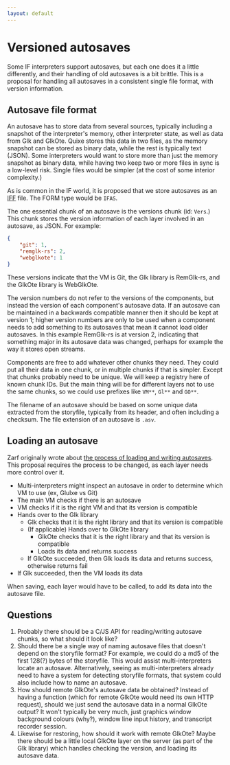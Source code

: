 ```yaml
---
layout: default
---
```


# Versioned autosaves

Some IF interpreters support autosaves, but each one does it a little differently, and their handling of old autosaves is a bit brittle. This is a proposal for handling all autosaves in a consistent single file format, with version information.

## Autosave file format

An autosave has to store data from several sources, typically including a snapshot of the interpreter's memory, other interpreter state, as well as data from Glk and GlkOte. Quixe stores this data in two files, as the memory snapshot can be stored as binary data, while the rest is typically text (JSON). Some interpreters would want to store more than just the memory snapshot as binary data, while having two keep two or more files in sync is a low-level risk. Single files would be simpler (at the cost of some interior complexity.)

As is common in the IF world, it is proposed that we store autosaves as an [IFF](https://en.wikipedia.org/wiki/Interchange_File_Format) file. The FORM type would be `IFAS`.

The one essential chunk of an autosave is the versions chunk (id: `Vers`.) This chunk stores the version information of each layer involved in an autosave, as JSON. For example:

```json
{
    "git": 1,
    "remglk-rs": 2,
    "webglkote": 1
}
```

These versions indicate that the VM is Git, the Glk library is RemGlk-rs, and the GlkOte library is WebGlkOte.

The version numbers do not refer to the versions of the components, but instead the version of each component's autosave data. If an autosave can be maintained in a backwards compatible manner then it should be kept at version 1; higher version numbers are only to be used when a component needs to add something to its autosaves that mean it cannot load older autosaves. In this example RemGlk-rs is at version 2, indicating that something major in its autosave data was changed, perhaps for example the way it stores open streams.

Components are free to add whatever other chunks they need. They could put all their data in one chunk, or in multiple chunks if that is simpler. Except that chunks probably need to be unique. We will keep a registry here of known chunk IDs. But the main thing will be for different layers not to use the same chunks, so we could use prefixes like `VM**`, `Gl**` and `GO**`.

The filename of an autosave should be based on some unique data extracted from the storyfile, typically from its header, and often including a checksum. The file extension of an autosave is `.asv`.

## Loading an autosave

Zarf originally wrote about [the process of loading and writing autosaves](https://www.eblong.com/zarf/glk/terp-saving-notes.html). This proposal requires the process to be changed, as each layer needs more control over it.

- Multi-interpreters might inspect an autosave in order to determine which VM to use (ex, Glulxe vs Git)
- The main VM checks if there is an autosave
- VM checks if it is the right VM and that its version is compatible
- Hands over to the Glk library
  - Glk checks that it is the right library and that its version is compatible
  - (If applicable) Hands over to GlkOte library
    - GlkOte checks that it is the right library and that its version is compatible
    - Loads its data and returns success
  - If GlkOte succeeded, then Glk loads its data and returns success, otherwise returns fail
- If Glk succeeded, then the VM loads its data

When saving, each layer would have to be called, to add its data into the autosave file.

## Questions

1. Probably there should be a C/JS API for reading/writing autosave chunks, so what should it look like?
1. Should there be a single way of naming autosave files that doesn't depend on the storyfile format? For example, we could do a md5 of the first 128(?) bytes of the storyfile. This would assist multi-interpreters locate an autosave. Alternatively, seeing as multi-interpreters already need to have a system for detecting storyfile formats, that system could also include how to name an autosave.
1. How should remote GlkOte's autosave data be obtained? Instead of having a function (which for remote GlkOte would need its own HTTP request), should we just send the autosave data in a normal GlkOte output? It won't typically be very much, just graphics window background colours (why?), window line input history, and transcript recorder session.
1. Likewise for restoring, how should it work with remote GlkOte? Maybe there should be a little local GlkOte layer on the server (as part of the Glk library) which handles checking the version, and loading its autosave data.
